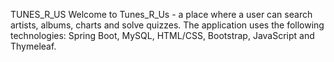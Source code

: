 TUNES_R_US
Welcome to Tunes_R_Us - a place where a user can search artists, albums, charts and solve quizzes.
The application uses the following technologies: Spring Boot, MySQL, HTML/CSS, Bootstrap, JavaScript and Thymeleaf.

